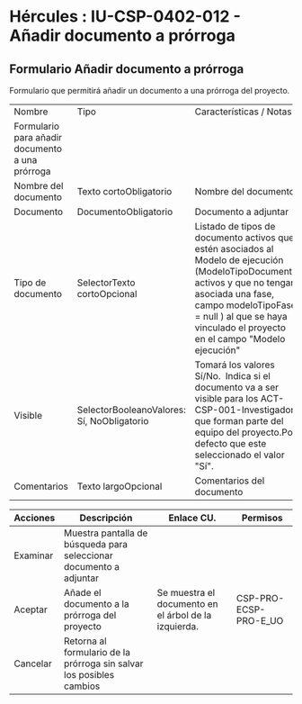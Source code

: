 # Hércules : IU\-CSP\-0402\-012 \- Añadir documento a prórroga



## Formulario Añadir documento a prórroga

Formulario que permitirá añadir un documento a una prórroga del proyecto.



|  | | |
| --- | --- | --- |
| Nombre | Tipo | Características / Notas |
| Formulario para añadir documento a una prórroga | | |
| Nombre del documento | Texto cortoObligatorio | Nombre del documento |
| Documento | DocumentoObligatorio | Documento a adjuntar |
| Tipo de documento | SelectorTexto cortoOpcional | Listado de tipos de documento activos que estén asociados al Modelo de ejecución (ModeloTipoDocumento activos y que no tengan asociada una fase, campo modeloTipoFase \= null ) al que se haya vinculado el proyecto en el campo "Modelo ejecución" |
| Visible | SelectorBooleanoValores: Sí, NoObligatorio | Tomará los valores Sí/No.  Indica si el documento va a ser visible para los ACT\- CSP\-001\-Investigador que forman parte del equipo del proyecto.Por defecto que este seleccionado el valor "Sí". |
| Comentarios | Texto largoOpcional | Comentarios del documento |



| Acciones | Descripción | Enlace CU. | Permisos |
| --- | --- | --- | --- |
| Examinar | Muestra pantalla de búsqueda para seleccionar documento a adjuntar |  |  |
| Aceptar | Añade el documento a la prórroga del proyecto | Se muestra el documento en el árbol de la izquierda. | CSP\-PRO\-ECSP\-PRO\-E\_UO |
| Cancelar | Retorna al formulario de la prórroga sin salvar los posibles cambios |  |  |





